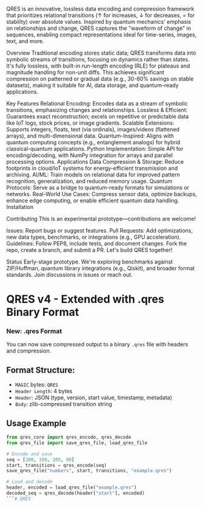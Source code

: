 QRES is an innovative, lossless data encoding and compression framework that prioritizes relational transitions (↑ for increases, ↓ for decreases, = for stability) over absolute values. Inspired by quantum mechanics' emphasis on relationships and change, QRES captures the "waveform of change" in sequences, enabling compact representations ideal for time-series, images, text, and more.

Overview
Traditional encoding stores static data; QRES transforms data into symbolic streams of transitions, focusing on dynamics rather than states. It's fully lossless, with built-in run-length encoding (RLE) for plateaus and magnitude handling for non-unit diffs. This achieves significant compression on patterned or gradual data (e.g., 30-60% savings on stable datasets), making it suitable for AI, data storage, and quantum-ready applications.

Key Features
Relational Encoding: Encodes data as a stream of symbolic transitions, emphasizing changes and relationships.
Lossless & Efficient: Guarantees exact reconstruction; excels on repetitive or predictable data like IoT logs, stock prices, or image gradients.
Scalable Extensions: Supports integers, floats, text (via ordinals), images/videos (flattened arrays), and multi-dimensional data.
Quantum-Inspired: Aligns with quantum computing concepts (e.g., entanglement analogs) for hybrid classical-quantum applications.
Python Implementation: Simple API for encoding/decoding, with NumPy integration for arrays and parallel processing options.
Applications
Data Compression & Storage: Reduce footprints in cloud/IoT systems for energy-efficient transmission and archiving.
AI/ML: Train models on relational data for improved pattern recognition, generalization, and reduced memory usage.
Quantum Protocols: Serve as a bridge to quantum-ready formats for simulations or networks.
Real-World Use Cases: Compress sensor data, optimize backups, enhance edge computing, or enable efficient quantum data handling.
Installation

Contributing
This is an experimental prototype—contributions are welcome!

Issues: Report bugs or suggest features.
Pull Requests: Add optimizations, new data types, benchmarks, or integrations (e.g., GPU acceleration).
Guidelines: Follow PEP8, include tests, and document changes.
Fork the repo, create a branch, and submit a PR. Let's build QRES together!

Status
Early-stage prototype. We're exploring benchmarks against ZIP/Huffman, quantum library integrations (e.g., Qiskit), and broader format standards. Join discussions in issues or reach out.


# QRES v4 - Extended with .qres Binary Format

### New: .qres Format
You can now save compressed output to a binary `.qres` file with headers and compression.

## Format Structure:
- `MAGIC` bytes: `QRES`
- `Header Length`: 4 bytes
- `Header`: JSON (type, version, start value, timestamp, metadata)
- `Body`: zlib-compressed transition string

## Usage Example

```python
from qres_core import qres_encode, qres_decode
from qres_file import save_qres_file, load_qres_file

# Encode and save
seq = [100, 100, 105, 90]
start, transitions = qres_encode(seq)
save_qres_file("numbers", start, transitions, "example.qres")

# Load and decode
header, encoded = load_qres_file("example.qres")
decoded_seq = qres_decode(header["start"], encoded)
```# QRES
